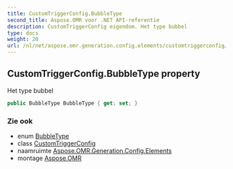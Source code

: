 ```yaml
---
title: CustomTriggerConfig.BubbleType
second_title: Aspose.OMR voor .NET API-referentie
description: CustomTriggerConfig eigendom. Het type bubbel
type: docs
weight: 20
url: /nl/net/aspose.omr.generation.config.elements/customtriggerconfig/bubbletype/
---
```

## CustomTriggerConfig.BubbleType property

Het type bubbel

```csharp
public BubbleType BubbleType { get; set; }
```

### Zie ook

* enum [BubbleType](../../../aspose.omr.generation.config.enums/bubbletype/)
* class [CustomTriggerConfig](../)
* naamruimte [Aspose.OMR.Generation.Config.Elements](../../customtriggerconfig/)
* montage [Aspose.OMR](../../../)


